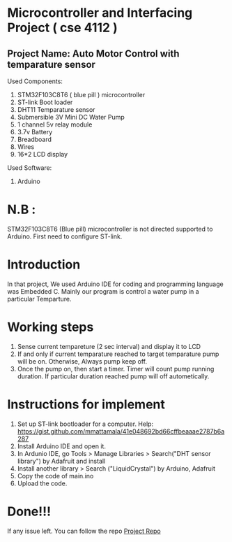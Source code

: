 # Microcontroller and Interfacing Project ( cse 4112 )
## Project Name: Auto Motor Control with temparature sensor

Used Components:
1. STM32F103C8T6 ( blue pill ) microcontroller
2. ST-link Boot loader
3. DHT11 Temparature sensor
4. Submersible 3V Mini DC Water Pump
5. 1 channel 5v relay module
6. 3.7v Battery
7. Breadboard
8. Wires 
9. 16*2 LCD display 

Used Software:
1. Arduino

# N.B : 
STM32F103C8T6 (Blue pill) microcontroller is not directed supported to Arduino. First need to configure ST-link. 

# Introduction
In that project, We used Arduino IDE for coding and programming language was Embedded C. Mainly our program is control 
a water pump in a particular Temparture. 

# Working steps
1. Sense current tempareture (2 sec interval) and display it to LCD
2. If and only if current temparature reached to target temparature pump will be on. Otherwise, Always pump keep off.
3. Once the pump on, then start a timer. Timer will count pump running duration. If particular duration reached pump 
will off autometically.

# Instructions for implement 
1. Set up ST-link bootloader for a computer. Help: <a href="https://gist.github.com/mmattamala/41e048692bd66cffbeaaae2787b6a287">https://gist.github.com/mmattamala/41e048692bd66cffbeaaae2787b6a287<a>
2. Install Arduino IDE and open it.
3. In Ardunio IDE, go Tools > Manage Libraries > Search("DHT sensor library") by Adafruit and install
4. Install another library > Search ("LiquidCrystal") by Arduino, Adafruit
5. Copy the code of main.ino
6. Upload the code.

# Done!!!
If any issue left. You can follow the repo <a href="https://github.com/tonmoy-1705025/microcontroller-cse-4112">Project Repo<a>



